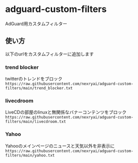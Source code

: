 # adguard-custom-filters
AdGuard用カスタムフィルター

## 使い方
以下のurlをカスタムフィルターに追加します

### trend blocker
twitterのトレンドをブロック <br>
`https://raw.githubusercontent.com/nexryai/adguard-custom-filters/main/trend_blocker.txt`

### livecdroom
LiveCDの部屋のlinuxと無関係なバナーコンテンツをブロック<br>
`https://raw.githubusercontent.com/nexryai/adguard-custom-filters/main/livecdroom.txt`

### Yahoo
Yahooのメインページのニュースと天気以外を非表示に
`https://raw.githubusercontent.com/nexryai/adguard-custom-filters/main/yahoo.txt`
